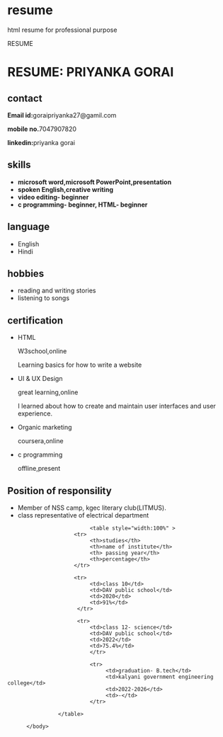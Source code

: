 # resume
html resume for professional purpose
<!DOCTYPE html>
<head> RESUME </head>


<head><h1> RESUME: PRIYANKA GORAI </h1></head>


<body>
     <div class="full">
          <div class="left">
          <div class="image">
               </div>
               <div class="contact">
                    <h2>contact</h2>
                    <p><b>Email id:</b>goraipriyanka27@gamil.com</p>
                    <p><b>mobile no.</b>7047907820</p>
                    <p><b>linkedin:</b>priyanka gorai</p>
               </div>
               <div class="skills">
                    <h2>skills</h2>
                    <ul>
                         <li><b>microsoft word,microsoft PowerPoint,presentation</b></li>
                         <li><b>spoken English,creative writing</b></li>
                         <li><b>video editing- beginner</b></li>
                         <li><b>c programming- beginner, HTML- beginner</b></li>
                    </ul>
               </div>
               <div class="Language">
                    <h2>language</h2>
                    <ul>
                         <li>English</li>
                         <li>Hindi</li>
                    </ul>
               </div>
               <div class="hobbies">
                    <h2>hobbies</h2>
                    <ul>
                         <li>reading and writing stories</li>
                         <li>listening to songs</li>
                    </ul>
               </div>
               <div class="certification">
                    <h2>certification</h2>
                    <ul>
                         <li>HTML</li>
                         <p>W3school,online</p>
                         <p> Learning basics for how to write a website</p>
                         <li>UI & UX Design</li>
                         <p>great learning,online</p>
                         <p>I learned about how to create and maintain user interfaces and 
                              user experience.</p>
                          <li>Organic marketing</li>
                          <p>coursera,online</p>
                          <li>c programming</li>
                          <p>offline,present</p>
                    </ul>
               </div>
                    <div class="responsibility">
                         <h2>Position of responsility</h2>
                         <ul>
                              <li>Member of NSS camp, kgec literary club(LITMUS).</li>
                              <li>class representative of electrical department </li>
                         </ul>
                    </div>
                    
                         
                              <table style="width:100%" >
                         <tr> 
                              <th>studies</th>
                              <th>name of institute</th>
                              <th> passing year</th>
                              <th>percentage</th>
                         </tr>
                        
                         <tr>
                              <td>class 10</td>
                              <td>DAV public school</td>
                              <td>2020</td>
                              <td>91%</td>
                          </tr>
                          
                          <tr>
                              <td>class 12- science</td>
                              <td>DAV public school</td>
                              <td>2022</td>
                              <td>75.4%</td>
                              </tr>
                             
                              <tr>
                                   <td>graduation- B.tech</td>
                                   <td>kalyani government engineering college</td>
                                   <td>2022-2026</td>
                                   <td>-</td>
                              </tr>
                          
                    </table>
               
          </body>
</html>
